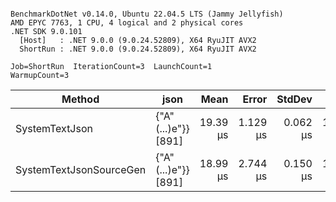 ```

BenchmarkDotNet v0.14.0, Ubuntu 22.04.5 LTS (Jammy Jellyfish)
AMD EPYC 7763, 1 CPU, 4 logical and 2 physical cores
.NET SDK 9.0.101
  [Host]   : .NET 9.0.0 (9.0.24.52809), X64 RyuJIT AVX2
  ShortRun : .NET 9.0.0 (9.0.24.52809), X64 RyuJIT AVX2

Job=ShortRun  IterationCount=3  LaunchCount=1  
WarmupCount=3  

```
| Method                  | json                | Mean     | Error    | StdDev   | Min      | Max      | Gen0   | Allocated |
|------------------------ |-------------------- |---------:|---------:|---------:|---------:|---------:|-------:|----------:|
| SystemTextJson          | {&quot;A&quot;(...)e&quot;}} [891] | 19.39 μs | 1.129 μs | 0.062 μs | 19.35 μs | 19.46 μs | 0.0305 |   3.22 KB |
| SystemTextJsonSourceGen | {&quot;A&quot;(...)e&quot;}} [891] | 18.99 μs | 2.744 μs | 0.150 μs | 18.84 μs | 19.14 μs | 0.0305 |   3.22 KB |
